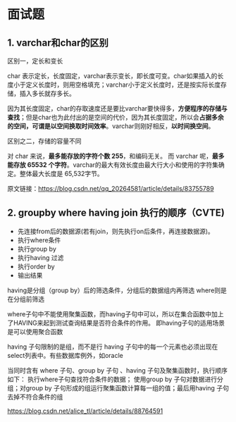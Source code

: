 # 面试题

## 1. varchar和char的区别

区别一，定长和变长

char 表示定长，长度固定，varchar表示变长，即长度可变。char如果插入的长度小于定义长度时，则用空格填充；varchar小于定义长度时，还是按实际长度存储，插入多长就存多长。

因为其长度固定，char的存取速度还是要比varchar要快得多，**方便程序的存储与查找**；但是char也为此付出的是空间的代价，因为其长度固定，所以会**占据多余的空间，可谓是以空间换取时间效率**。varchar则刚好相反，**以时间换空间**。

区别之二，存储的容量不同

对 char 来说，**最多能存放的字符个数 255**，和编码无关。
而 varchar 呢，**最多能存放 65532 个字符**。varchar的最大有效长度由最大行大小和使用的字符集确定。整体最大长度是 65,532字节。

原文链接：https://blog.csdn.net/qq_20264581/article/details/83755789

## 2. groupby where having join 执行的顺序（CVTE)

- 先连接from后的数据源(若有join，则先执行on后条件，再连接数据源)。
- 执行where条件
- 执行group by
- 执行having 过滤
- 执行order by
- 输出结果

having是分组（group by）后的筛选条件，分组后的数据组内再筛选
where则是在分组前筛选

where子句中不能使用聚集函数，而having子句中可以，所以在集合函数中加上了HAVING来起到测试查询结果是否符合条件的作用。
即having子句的适用场景是可以使用聚合函数

having 子句限制的是组，而不是行
having 子句中的每一个元素也必须出现在select列表中。有些数据库例外，如oracle

当同时含有 where 子句、group by 子句 、having 子句及聚集函数时，执行顺序如下：
执行where子句查找符合条件的数据；
使用group by 子句对数据进行分组；对group by 子句形成的组运行聚集函数计算每一组的值；最后用having 子句去掉不符合条件的组

https://blog.csdn.net/alice_tl/article/details/88764591

